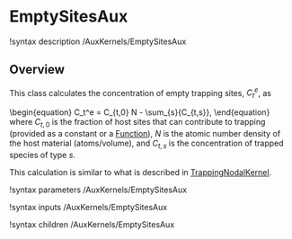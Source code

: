 # EmptySitesAux

!syntax description /AuxKernels/EmptySitesAux

## Overview

This class calculates the concentration of empty trapping sites, $C_t^e$, as

\begin{equation}
C_t^e = C_{t,0} N - \sum_{s}{C_{t,s}},
\end{equation}
where $C_{t,0}$ is the fraction of host sites that can contribute to trapping (provided as a constant or a [Function](Functions/index.md)), $N$ is the atomic number density of the host material (atoms/volume), and $C_{t,s}$ is the concentration of trapped species of type $s$.

This calculation is similar to what is described in [TrappingNodalKernel](TrappingNodalKernel.md).

!syntax parameters /AuxKernels/EmptySitesAux

!syntax inputs /AuxKernels/EmptySitesAux

!syntax children /AuxKernels/EmptySitesAux
